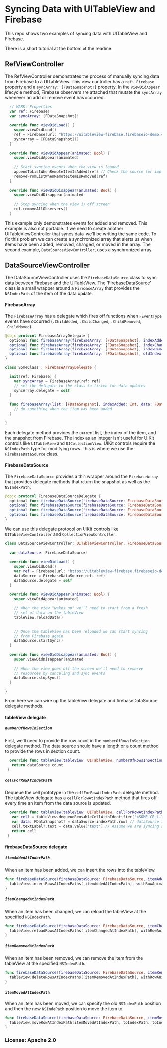 # Syncing Data with UITableView and Firebase
This repo shows two examples of syncing data with UITableView and Firebase. 

There is a short tutorial at the bottom of the readme.

## RefViewController
The RefViewController demonstrates the process of manually syncing data from Firebase to a UITableView. 
This view controller has a `ref: Firebase` property and a `syncArray: [FDataSnapshot!]` property. In the
`viewDidAppear` lifecycle method, Firebase observers are attached that mutate the `syncArray` whenever an add or remove
event has occurred. 

```swift
  // MARK: Properties
  var ref: Firebase!
  var syncArray: [FDataSnapshot]!
  
  override func viewDidLoad() {
    super.viewDidLoad()
    ref = Firebase(url: "https://uitableview-firebase.firebaseio-demo.com/values")
    syncArray = [FDataSnapshot]()
  }
  
  override func viewDidAppear(animated: Bool) {
    super.viewDidAppear(animated)
    
    // Start syncing events when the view is loaded
    appendToListWhenRemoteItemIsAdded(ref) // Check the source for implementations
    removeFromListWhenRemoteItemIsRemoved(ref)
  }
  
  override func viewDidDisappear(animated: Bool) {
    super.viewDidDisappear(animated)
    
    // Stop syncing when the view is off screen
    ref.removeAllObservers()
  }
```

This example only demonstrates events for added and removed. This example is also not portable. If we need to create
another UITableViewController that syncs data, we'll be writing the same code. To fix this problem we can create a 
synchronized array that alerts us when items have been added, removed, changed, or moved in the array. The second
example, `DataSourceViewController`, uses a synchronized array.

## DataSourceViewController
The DataSourceViewController uses the `FirebaseDataSource` class to sync data between Firebase and the UITableView. 
The 'FirebaseDataSource' class is a small wrapper around a `FirebaseArray` that provides the `NSIndexPath` of the
item of the data update.

#### FirebaseArray
The `FirebaseArray` has a delegate which fires off functions when `FEventType` events have 
occurred (`.ChildAdded`, `.ChildChanged`, `.ChildRemoved`, `.ChildMoved`).

```swift
@objc protocol FirebaseArrayDelegate {
  optional func firebaseArray(firebaseArray: [FDataSnapshot], indexAdded: Int, data: FDataSnapshot)
  optional func firebaseArray(firebaseArray: [FDataSnapshot], indexChanged: Int, data: FDataSnapshot)
  optional func firebaseArray(firebaseArray: [FDataSnapshot], indexRemoved: Int, data: FDataSnapshot)
  optional func firebaseArray(firebaseArray: [FDataSnapshot], oldIndex: Int, newIndex: Int, data: FDataSnapshot)
}
```

```swift
class SomeClass : FirebaseArrayDelegate {

  init(ref: Firebase) {
    var syncArray = FirebaseArray(ref: ref)
    // set the delegate to the class to listen for data updates
    syncArray.delegate = self
  }
  
  func firebaseArray(list: [FDataSnapshot], indexAdded: Int, data: FDataSnapshot) {
    // do something when the item has been added  
  }
  
}

```

Each delegate method provides the current list, the index of the item, and the snapshot from Firebase. The index as
an integer isn't useful for UIKit controls like `UITableView` and `UICollectionView`. UIKit controls require the
`NSIndexPath` type for modifying rows. This is where we use the `FirebaseDataSource` class.

#### FirebaseDataSource
The `FirebaseDataSource` provides a thin wrapper around the `FirebaseArray` that provides delegate methods 
that return the snapshot as well as the `NSIndexPath`.

```swift
@objc protocol FirebaseDataSourceDelegate {
  optional func firebaseDataSource(firebaseDataSource: FirebaseDataSource, itemAddedAtIndexPath: NSIndexPath, data: FDataSnapshot)
  optional func firebaseDataSource(firebaseDataSource: FirebaseDataSource, itemChangedAtIndexPath: NSIndexPath, data: FDataSnapshot)
  optional func firebaseDataSource(firebaseDataSource: FirebaseDataSource, itemRemovedAtIndexPath: NSIndexPath, data: FDataSnapshot)
  optional func firebaseDataSource(firebaseDataSource: FirebaseDataSource, itemMovedAtIndexPath: NSIndexPath, toIndexPath: NSIndexPath, data: FDataSnapshot)
}
```

We can use this delegate protocol on UIKit controls like `UITableViewController` and `CollectionViewController`.

```swift
class DataSourceViewController: UITableViewController, FirebaseDataSourceDelegate {
  
  var dataSource: FirebaseDataSource!
  
  override func viewDidLoad() {
    super.viewDidLoad()
    var ref = Firebase(url: "https://uitableview-firebase.firebaseio-demo.com/values")
    dataSource = FirebaseDataSource(ref: ref)
    dataSource.delegate = self
  }

  override func viewDidAppear(animated: Bool) {
    super.viewDidAppear(animated)
    
    // When the view "wakes up" we'll need to start from a fresh
    // set of data on the tableView
    tableView.reloadData()
    
    
    // Once the tableView has been reloaded we can start syncing
    // from Firebase again
    dataSource.startSync()
  }
  
  override func viewDidDisappear(animated: Bool) {
    super.viewDidDisappear(animated)
    
    // When the view goes off the screen we'll need to reserve
    // resources by canceling and sync events
    dataSource.stopSync()
  }

}
```

From here we can wire up the tableView delegate and firebaseDataSource delegate methods.

#### tableView delegate

##### `numberOfRowsInSection`
First, we'll need to provide the row count in the `numberOfRowsInSection` delegate method. 
The data source should have a length or a count method to provide the rows in section count.
 ```swift
   override func tableView(tableView: UITableView, numberOfRowsInSection section: Int) -> Int {
    return dataSource.count
  }
 ```

##### `cellForRowAtIndexPath`
Dequeue the cell prototype in the `cellForRowAtIndexPath` delegate method. The tableView delegate has 
a `cellForRowAtIndexPath` method that fires off every time an item from the data source is updated.
 ```swift
   override func tableView(tableView: UITableView, cellForRowAtIndexPath indexPath: NSIndexPath) -> UITableViewCell {
    var cell = tableView.dequeueReusableCellWithIdentifier("<SOME-CELL-IDENTIFIER>") as! UITableViewCell
    var data: FDataSnapshot! = dataSource[indexPath.row] // dataSource is of [FDataSnapshot]
    cell.textLabel?.text = data.value["text"] // Assume we are syncing an object with a string property of "text"
    return cell
  }
 ```
 
#### firebaseDataSource delegate

##### `itemAddedAtIndexPath`
When an item has been added, we can insert the rows into the tableView.
```swift
func firebaseDataSource(firebaseDataSource: FirebaseDataSource, itemAddedAtIndexPath: NSIndexPath, data: FDataSnapshot) {
  tableView.insertRowsAtIndexPaths([itemAddedAtIndexPath], withRowAnimation: .None)
}
```

##### `itemChangedAtIndexPath`
When an item has been changed, we can reload the tableView at the specified `NSIndexPath`.
```swift
func firebaseDataSource(firebaseDataSource: FirebaseDataSource, itemChangedAtIndexPath: NSIndexPath, data: FDataSnapshot) {
  tableView.reloadRowsAtIndexPaths([itemChangedAtIndexPath], withRowAnimation: .None)
}
```

##### `itemRemovedAtIndexPath`
When an item has been removed, we can remove the item from the tableView at the specified `NSIndexPath`.
```swift
func firebaseDataSource(firebaseDataSource: FirebaseDataSource, itemRemovedAtIndexPath: NSIndexPath, data: FDataSnapshot) {
  tableView.deleteRowsAtIndexPaths([itemRemovedAtIndexPath], withRowAnimation: .None)
}
```

#### `itemMovedAtIndexPath`
When an item has been moved, we can specify the old `NSIndexPath` position and then the new `NSIndePath` position to move the item to.
```swift
func firebaseDataSource(firebaseDataSource: FirebaseDataSource, itemMovedAtIndexPath: NSIndexPath, toIndexPath: NSIndexPath, data: FDataSnapshot) {
  tableView.moveRowAtIndexPath(itemMovedAtIndexPath, toIndexPath: toIndexPath)
}
```

### License: Apache 2.0

